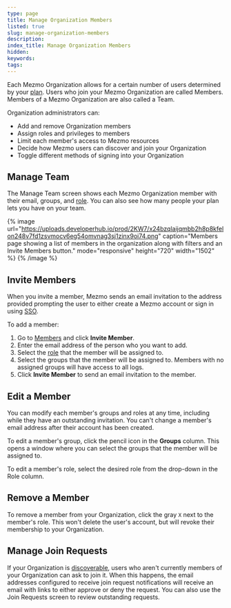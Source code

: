```yaml
---
type: page
title: Manage Organization Members
listed: true
slug: manage-organization-members
description: 
index_title: Manage Organization Members
hidden: 
keywords: 
tags: 
---
```


Each Mezmo Organization allows for a certain number of users determined by your [plan](https://www.mezmo.com/pricing). Users who join your Mezmo Organization are called Members. Members of a Mezmo Organization are also called a Team.

Organization administrators can:

- Add and remove Organization members
- Assign roles and privileges to members
- Limit each member's access to Mezmo resources
- Decide how Mezmo users can discover and join your Organization
- Toggle different methods of signing into your Organization

## Manage Team

The Manage Team screen shows each Mezmo Organization member with their email, groups, and [role](https://docs.mezmo.com/docs/rbac). You can also see how many people your plan lets you have on your team.

{% image url="https://uploads.developerhub.io/prod/2KW7/x24bzqlaijqmbb2h8p8kfelon248v7fd1zsvmocv6eg54omvnag3sj1zinx9oi74.png" caption="Members page showing a list of members in the organization along with filters and an Invite Members button." mode="responsive" height="720" width="1502" %}
{% /image %}

## Invite Members

When you invite a member, Mezmo sends an email invitation to the address provided prompting the user to either create a Mezmo account or sign in using [SSO](https://docs.mezmo.com/docs/saml-sso).

To add a member:

1. Go to [Members](https://app.mezmo.com/manage/team) and click **Invite Member**.
2. Enter the email address of the person who you want to add.
3. Select the [role](https://docs.mezmo.com/docs/rbac) that the member will be assigned to.
4. Select the groups that the member will be assigned to. Members with no assigned groups will have access to all logs.
5. Click **Invite Member** to send an email invitation to the member.

## Edit a Member

You can modify each member's groups and roles at any time, including while they have an outstanding invitation. You can't change a member's email address after their account has been created.

To edit a member's group, click the pencil icon in the **Groups** column. This opens a window where you can select the groups that the member will be assigned to.

To edit a member's role, select the desired role from the drop-down in the Role column.

## Remove a Member

To remove a member from your Organization, click the gray `X` next to the member's role. This won't delete the user's account, but will revoke their membership to your Organization.

## Manage Join Requests

If your Organization is [discoverable](https://docs.mezmo.com/docs/manage-access), users who aren't currently members of your Organization can ask to join it. When this happens, the email addresses configured to receive join request notifications will receive an email with links to either approve or deny the request. You can also use the Join Requests screen to review outstanding requests.